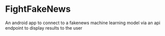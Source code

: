 # FightFakeNews

An android app to connect to a fakenews machine learning model via an api endpoint to display results to the user
